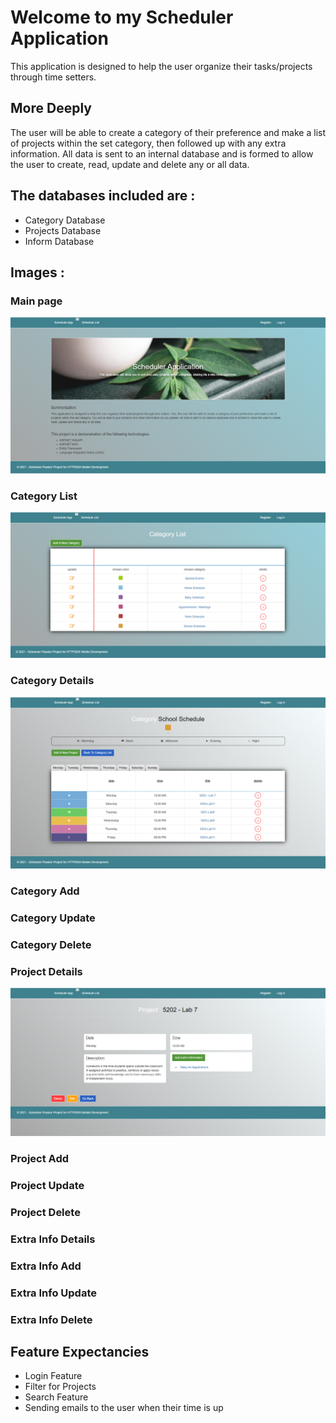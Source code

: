 # Welcome to my Scheduler Application
This application is designed to help the user organize their tasks/projects through time setters.

## More Deeply
The user will be able to create a category of their preference and make a list of projects within the set category, then followed up with any extra information.
All data is sent to an internal database and is formed to allow the user to create, read, update and delete any or all data.

## The databases included are :
- Category Database
- Projects Database
- Inform Database

## Images :
### Main page
![An image of the main index page](https://github.com/alexsxnchez/Scheduler_Project/blob/main/Images/index.png)
### Category List
![An image of the category list](https://github.com/alexsxnchez/Scheduler_Project/blob/main/Images/category-list.png)
### Category Details
![An image of the category details](https://github.com/alexsxnchez/Scheduler_Project/blob/main/Images/category-details.png)
### Category Add
### Category Update
### Category Delete
### Project Details
![An image of the project details](https://github.com/alexsxnchez/Scheduler_Project/blob/main/Images/project-details.png)
### Project Add
### Project Update
### Project Delete
### Extra Info Details
### Extra Info Add
### Extra Info Update
### Extra Info Delete

## Feature Expectancies
- Login Feature
- Filter for Projects
- Search Feature
- Sending emails to the user when their time is up 